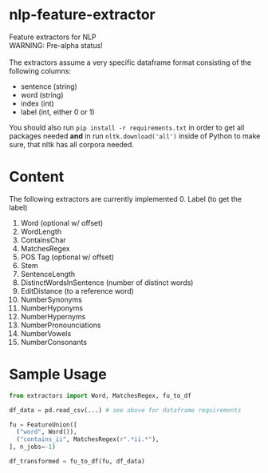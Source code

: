 # nlp-feature-extractor
Feature extractors for NLP<br>
WARNING: Pre-alpha status!<br><br>
The extractors assume a very specific dataframe format consisting of the following columns:
- sentence (string)
- word (string)
- index (int)
- label (int, either 0 or 1)

You should also run `pip install -r requirements.txt` in order to get all packages needed **and** in run `nltk.download('all')` 
inside of Python to make sure, that nltk has all corpora needed.

# Content
The following extractors are currently implemented
0. Label (to get the label)
1. Word (optional w/ offset)
2. WordLength
3. ContainsChar
4. MatchesRegex
5. POS Tag (optional w/ offset)
6. Stem
7. SentenceLength
8. DistinctWordsInSentence (number of distinct words)
9. EditDistance (to a reference word)
10. NumberSynonyms
11. NumberHyponyms
12. NumberHypernyms
13. NumberPronounciations
14. NumberVowels
15. NumberConsonants

# Sample Usage
```python
from extractors import Word, MatchesRegex, fu_to_df

df_data = pd.read_csv(...) # see above for dataframe requirements

fu = FeatureUnion([
  ("word", Word()),
  ("contains_ii", MatchesRegex(r".*ii.*"),
], n_jobs=-1)

df_transformed = fu_to_df(fu, df_data)
```
